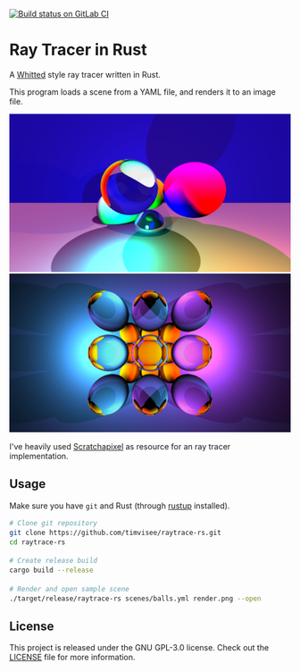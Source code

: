 [![Build status on GitLab CI][gitlab-ci-master-badge]][gitlab-ci-link]

[gitlab-ci-link]: https://gitlab.com/timvisee/raytrace-rs/pipelines
[gitlab-ci-master-badge]: https://gitlab.com/timvisee/raytrace-rs/badges/master/pipeline.svg

# Ray Tracer in Rust
A [Whitted][wikipedia] style ray tracer written in Rust.

This program loads a scene from a YAML file, and renders it to an image file.

![Screenshot balls scene](screenshots/balls.png)
![Screenshot glass scene](screenshots/glass.png)

I've heavily used [Scratchapixel][scratchapixel] as resource for an ray tracer
implementation.

## Usage
Make sure you have `git` and Rust (through [rustup][rustup] installed).

```bash
# Clone git repository
git clone https://github.com/timvisee/raytrace-rs.git
cd raytrace-rs

# Create release build
cargo build --release

# Render and open sample scene
./target/release/raytrace-rs scenes/balls.yml render.png --open
```

## License
This project is released under the GNU GPL-3.0 license.
Check out the [LICENSE](LICENSE) file for more information.

[rustup]: https://rustup.rs/
[scratchapixel]: https://www.scratchapixel.com/
[wikipedia]: https://en.wikipedia.org/wiki/Ray_tracing_(graphics)

